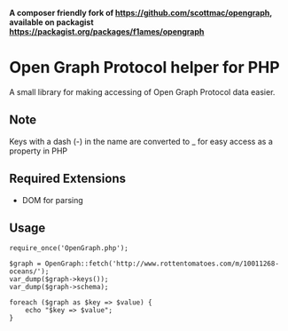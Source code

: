**A composer friendly fork of https://github.com/scottmac/opengraph,  available on packagist https://packagist.org/packages/f1ames/opengraph**

# Open Graph Protocol helper for PHP

A small library for making accessing of Open Graph Protocol data easier.

## Note
Keys with a dash (-) in the name are converted to _ for easy access as a property
in PHP

## Required Extensions
* DOM for parsing

## Usage
	require_once('OpenGraph.php');

	$graph = OpenGraph::fetch('http://www.rottentomatoes.com/m/10011268-oceans/');
	var_dump($graph->keys());
	var_dump($graph->schema);

	foreach ($graph as $key => $value) {
		echo "$key => $value";
	}